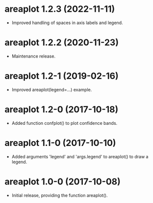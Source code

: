 # areaplot 1.2.3 (2022-11-11)

* Improved handling of spaces in axis labels and legend.




# areaplot 1.2.2 (2020-11-23)

* Maintenance release.




# areaplot 1.2-1 (2019-02-16)

* Improved areaplot(legend=...) example.




# areaplot 1.2-0 (2017-10-18)

* Added function confplot() to plot confidence bands.




# areaplot 1.1-0 (2017-10-10)

* Added arguments 'legend' and 'args.legend' to areaplot() to draw a legend.




# areaplot 1.0-0 (2017-10-08)

* Initial release, providing the function areaplot().
